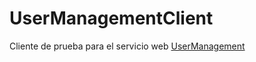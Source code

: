 # UserManagementClient

Cliente de prueba para el servicio web [UserManagement](https://github.com/angeldclh/UserManagement)
